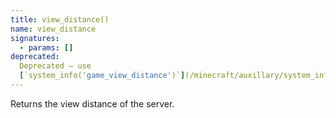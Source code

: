 ```yaml
---
title: view_distance()
name: view_distance
signatures:
  - params: []
deprecated:
  Deprecated — use
  [`system_info('game_view_distance')`](/minecraft/auxillary/system_info/#game_view_distance)
---
```


Returns the view distance of the server.
